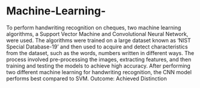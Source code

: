 # Machine-Learning-
To perform handwriting recognition on cheques, two machine learning algorithms, a Support Vector Machine and Convolutional Neural Network, were used. 
The algorithms were trained on a large dataset known as ‘NIST Special Database-19’ and then used to acquire and detect characteristics from the dataset, such as the words, numbers written in different ways. The process involved pre-processing the images, extracting features, and then training and testing the models to achieve high accuracy. After performing two different machine learning for handwriting recognition, the CNN model performs best compared to SVM.
Outcome: Achieved Distinction
